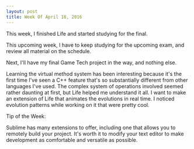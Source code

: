 ```yaml
---
layout: post
title: Week Of April 18, 2016
---
```


This week, I finished Life and started studying for the final.

This upcoming week, I have to keep studying for the upcoming exam, and review all material on the schedule.

Next, I'll have my final Game Tech project in the way, and nothing else.

Learning the virtual method system has been interesting because it's the first time I've seen a C++ feature that's so substantially different from other languages I've used. The complex system of operations involved seemed rather daunting at first, but Life helped me understand it all. I want to make an extension of Life that animates the evolutions in real time. I noticed evolution patterns while working on it that were pretty cool.

Tip of the Week:

Sublime has many extensions to offer, including one that allows you to remotely build your project. It's worth it to modify your text editor to make development as comfortable and versatile as possible.
